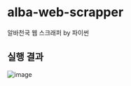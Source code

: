 # alba-web-scrapper
알바천국 웹 스크래퍼 by 파이썬

## 실행 결과
![image](https://user-images.githubusercontent.com/32252093/106457302-1dc08c80-64d2-11eb-870c-95da3b3dab30.png)
